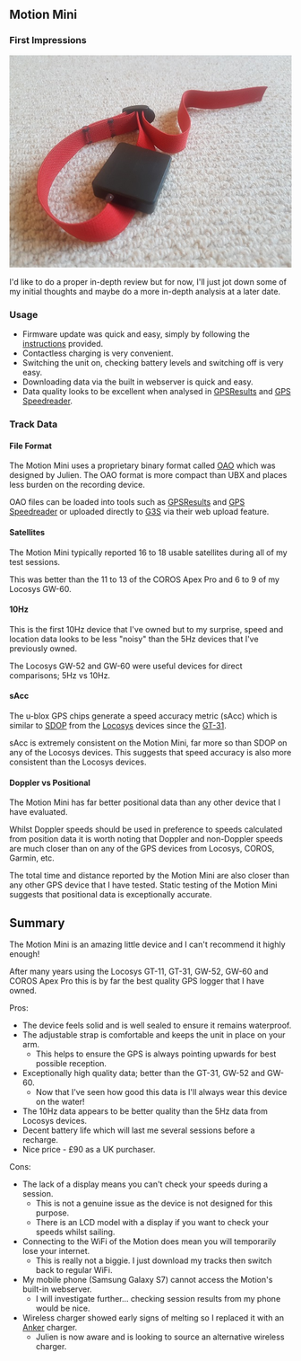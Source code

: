 ## Motion Mini

### First Impressions

![mini](img/mini.jpg)



I'd like to do a proper in-depth  review but for now, I'll just jot down some of my initial thoughts and maybe do a more in-depth analysis at a later date.



### Usage

- Firmware update was quick and easy, simply by following the [instructions](https://www.motion-gps.com/motion/documentation.html) provided.
- Contactless charging is very convenient.
- Switching the unit on, checking battery levels and switching off is very easy.
- Downloading data via the built in webserver is quick and easy.
- Data quality looks to be excellent when analysed in [GPSResults](https://www.gps-speed.com/index.html) and [GPS Speedreader](https://ecwindfest.org/GPS/GPSSpeedreader.html).




### Track Data

#### File Format

The Motion Mini uses a proprietary binary format called [OAO](https://www.motion-gps.com/motion/documentation/oao-file-format.html) which was designed by Julien. The OAO format is more compact than UBX and places less burden on the recording device.

OAO files can be loaded into tools such as [GPSResults](https://www.gps-speed.com/index.html) and [GPS Speedreader](https://ecwindfest.org/GPS/GPSSpeedreader.html) or uploaded directly to [G3S](https://www.gps-speedsurfing.com/) via their web upload feature.



#### Satellites

The Motion Mini typically reported 16 to 18 usable satellites during all of my test sessions.

This was better than the 11 to 13 of the COROS Apex Pro and 6 to 9 of my Locosys GW-60. 



#### 10Hz

This is the first 10Hz device that I've owned but to my surprise, speed and location data looks to be less "noisy" than the 5Hz devices that I've previously owned.

The Locosys GW-52 and GW-60 were useful devices for direct comparisons; 5Hz vs 10Hz.



#### sAcc

The u-blox GPS chips generate a speed accuracy metric (sAcc) which is similar to [SDOP](https://nujournal.net/estimating-accuracy-of-gps-doppler-speed-measurement-using-speed-dilution-of-precision-sdop-parameter/) from the [Locosys](../../locosys/README.md) devices since the [GT-31](../../locosys/gt-31/README.md).

sAcc is extremely consistent on the Motion Mini, far more so than SDOP on any of the Locosys devices. This suggests that speed accuracy is also more consistent than the Locosys devices.



#### Doppler vs Positional

The Motion Mini has far better positional data than any other device that I have evaluated.

Whilst Doppler speeds should be used in preference to speeds calculated from position data it is worth noting that Doppler and non-Doppler speeds are much closer than on any of the GPS devices from Locosys, COROS, Garmin, etc.

The total time and distance reported by the Motion Mini are also closer than any other GPS device that I have tested. Static testing of the Motion Mini suggests that positional data is exceptionally accurate.




## Summary

The Motion Mini is an amazing little device and I can't recommend it highly enough!

After many years using the Locosys GT-11, GT-31, GW-52, GW-60 and COROS Apex Pro this is by far the best quality GPS logger that I have owned.



Pros:

- The device feels solid and is well sealed to ensure it remains waterproof.
- The adjustable strap is comfortable and keeps the unit in place on your arm.
  - This helps to ensure the GPS is always pointing upwards for best possible reception.
- Exceptionally high quality data; better than the GT-31, GW-52 and GW-60.
  - Now that I've seen how good this data is I'll always wear this device on the water!
- The 10Hz data appears to be better quality than the 5Hz data from Locosys devices.
- Decent battery life which will last me several sessions before a recharge.
- Nice price - £90 as a UK purchaser.

Cons:

- The lack of a display means you can't check your speeds during a session.
  - This is not a genuine issue as the device is not designed for this purpose.
  - There is an LCD model with a display if you want to check your speeds whilst sailing.
- Connecting to the WiFi of the Motion does mean you will temporarily lose your internet.
  - This is really not a biggie. I just download my tracks then switch back to regular WiFi.
- My mobile phone (Samsung Galaxy S7) cannot access the Motion's built-in webserver.
  - I will investigate further... checking session results from my phone would be nice.
- Wireless charger showed early signs of melting so I replaced it with an [Anker](https://www.amazon.co.uk/dp/B07THHQMHM/) charger.
  - Julien is now aware and is looking to source an alternative wireless charger.

